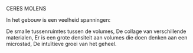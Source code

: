 CERES MOLENS

In het gebouw is een veelheid spanningen:

De smalle tussenruimtes tussen de volumes,
De collage van verschillende materialen,
Er is een grote densiteit aan volumes die doen denken aan een microstad,
De intuïtieve groei van het geheel.

